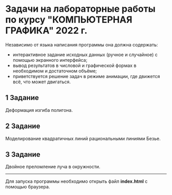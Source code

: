 # Задачи на лабораторные работы по курсу "КОМПЬЮТЕРНАЯ ГРАФИКА" 2022 г.
Независимо от языка написания программы она должна содержать:
- интерактивное задание исходных данных (ручное и случайное) с помощью экранного интерфейса;
- вывод результатов в числовой и графической формах в необходимом и достаточном объёме;
- приветствуется решение задач в режиме анимации, где движется всё, что может двигаться.

## 1 Задание
Деформация изгиба полигона.

## 2 Задание
Моделирование квадратичных линий рациональными линиями Безье.

## 3 Задание
Двойное преломление луча в окружности.

---
Для запуска программы необходимо открыть файл **index.html** с помощью браузера.
